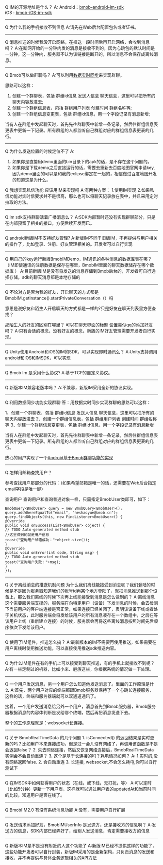 Q:IM的开源地址是什么？
A:
Android：[bmob-android-im-sdk](https://github.com/bmob/bmob-android-im-sdk)   
   iOS : [bmob-iOS-im-sdk](https://github.com/bmob/bmob-iOS-im-sdk)

---

Q:为什么我的手机接收不到信息
A:请先在Web后台配置包名或者证书。

---

Q:消息推送的时候我没开启网络，在推送一段时间后再开启网络，会收到消息吗？
A:在断网开始的一分钟内发的消息是接收不到的，因为心跳包的默认时间是一分钟，这一分钟内，服务器不认为该链接是断开的，所以消息不会保存成离线消息。

---

Q:Bmob可以做群聊吗？
A:可以利用[数据实时同步](http://docs.bmob.cn/data/Android/b_developdoc/doc/index.html#index_数据实时同步)来实现群聊。

思路可以这样：

1. 创建一个群聊表，包括 群组id信息 发送人信息 聊天信息，这里可以把所有的聊天内容放进去;  
2. 创建一个群组信息表，包括 群组用户列表 创建时间 群组名称等;  
3. 创建一个群组信息变更表，包括 群组id信息，用一个字段记录有消息新增;

当有人在群组中发起聊天时，首先先往群聊表中新增一条记录，然后往群组信息表更表中更新一下记录。所有群组的人都监听自己群组对应的群组信息表更表的几行。 

---

Q:为什么发送位置的时候定位不了
A:
1. 如果你是直接用demo里面的bin目录下的apk的话，是不存在这个问题的。
2. 如果你是下载demo之后直接运行的话，需要去重新去百度地图官网申请key,因为demo里面的可以是和我的eclipse绑定在一起的，相信做过百度地图开发的知道这是为什么。

Q:我想实现私信功能 应该用IM来实现吗
A:有两种方案：
1.使用IM实现
2.如果私信功能对实时信要求并不是很高，那么也可以将聊天记录放在表中，并且采用定时拉取的方法。

--- 

Q:im sdk支持群聊活着广播消息么？
A:SDK内部暂时还没有实现群聊部分，只是在内部预留了相关的接口，方便后续开发而已。


---

Q:android新版IM不支持好友管理?
A:新版IM不同于旧版IM，不再提供与用户相关的操作了，比如登录、注册、好友管理相关的。开发者可以自行实现

---

Q:用自己的key运行新版BmobIMDemo，IM通讯的各种消息的数据库表在哪？（IM即使通讯的注册数据是保存在哪里，BmobIM里面的聊天数据储存在哪个数据库
）
A:目前新版IM是没有将发送的消息存储到Bmob后台的，开发者可自行选择存储，sdk的聊天消息都是本地存储的

---

Q:不论对方是否为我的好友，开启聊天的方式都是BmobIM.getInstance().startPrivateConversation（）吗

意思是说好友和陌生人开启聊天的方式都是一样的?只是好友在聊天列表里方便查找？

那陌生人的好友的区别在哪里？ 可以在聊天界面的标题 设置类似qq的添加好友吗？
A:只有会话的概念，没有好友的概念，新版的IM好友管理需要开发者自行实现。

---

Q:Unity使用Android和iOS的IM的SDK，可以实现即时通讯么？
A:Unity支持调用android和iOS和IMSDK，可以实现

---

Q:Bmob Im 是采用什么协议?
A:基于TCP的自定义协议。

---

Q:新版本IM兼容老版本吗？
A:不兼容，新版IM采用全新的协议实现。

---

Q:利用数据同步功能实现群聊
答：用数据实时同步实现群聊的思路可以这样：

1、创建一个群聊表，包括 群组id信息 发送人信息 聊天信息，这里可以把所有的聊天内容放进去
2、创建一个群组信息表，包括 群组用户列表 创建时间 群组名称等
3、创建一个群组信息变更表，包括 群组id信息，用一个字段记录有消息新增

当有人在群组中发起聊天时，首先先往群聊表中新增一条记录，然后往群组信息表更表中更新一下记录。所有群组的人都监听自己群组对应的群组信息表更表的几行。


热心的用户实现了一个[Android基于Bmob群聊功能的实现](http://blog.csdn.net/shangmingchao/article/details/50548898)


---

Q:怎样用邮箱查找用户？

参考查找用户那部分的代码：（如果希望邮箱是唯一的话，还需要在Web后台指定email字段是唯一键）

查询用户
查询用户和查询普通对象一样，只需指定BmobUser类即可，如下：

```
BmobQuery<BmobUser> query = new BmobQuery<BmobUser>();
query.addWhereEqualTo("email", "heshaoyue@bmob.cn");
query.findObjects(this, new FindListener<BmobUser>() {
@Override
public void onSuccess(List<BmobUser> object) {
// TODO Auto-generated method stub
//这里得到的就是用户信息
toast("查询用户邮箱成功："+object.size());
}
@Override
public void onError(int code, String msg) {
// TODO Auto-generated method stub
toast("查询用户失败："+msg);
}
});
```

---

Q:关于离线消息的推送机制问题
为什么我们离线能接受到消息呢？我们登陆的时候是不是因为服务器知道我们的帐号id再某个地方登陆了，就把消息推送到那个设备上，那么我们离线的时候下次再上线能接受到消息是怎么做到的？
A:离线消息这个需要服务端支撑的，服务端在向特定用户（设备）下发消息的时候，会去检测下当前用户的客户端连接是否正常，如果连接已经关闭了，表明该设备下线或者处于关机状态，此时服务端会将发给该用户的所有消息凑存在一个数组中，之后在等该用户上线（重新建立连接）的时候，服务器会再将这些离线消息按照时间先后顺序依次下发给该用户。

---

Q:使用了IM组件，推送怎么搞？
A:最新版本的IM不需要再使用推送，如果需要在用户离线时使用推送功能，可以直接使用推送sdk推送内容。

---

Q:为什么IM组件在有的手机上可以接受到聊天推送，有的手机上就接收不到呢？
A:有一些定制过的机器，比如小米、魅族这些，你根据系统的情况做一下处理。

---

Q:一个用户发送消息，另一个用户怎么知道他发送消息了。里面的工作原理是什么
A:首先，两个用户对应的终端都跟Bmob服务器保持了一个心跳长连接服务，这样的话，终端和服务器端就可以双通道通讯了。

接着，一个用户发送消息给另外一个用户，消息首先到Bmob服务器，Bmob服务器根据消息的内容体判断是发给哪个终端，然后再把消息发送下去。

整个的工作原理就是：websocket长连接。

---

Q:关于 BmobRealTimeData 的几个问题
	1.	isConnected() 的返回结果是实时更新的吗？比如用户本来连接成功，但是过一会儿没有网络了，再调用该函数是不是会返回false？
	2.	失去网络连接，然后又恢复网络连接后，BmobRealTimeData 实例会不会自动重连？
	3.	这个是基于长连接的吗？耗电情况如何？
A:
1.实时的,没有网络返回false.
2. 会自动重连
3. 长连接, websocket,不会怎么耗电,你可以自行测试下

---


Q:在IMSDK中如何获得用户的状态（在线，或下线，无打扰，等）
A:可以定时（比如5分钟）更新一下用户表，这样就可以通过用户表的updatedAt和当前时间的比较，知道用户是否在线了。

---

Q:BmobI'M2.0 有没有系统消息功能
A:没有，需要用户自行扩展

---

Q:发送请求添加好友，BmobIMUserInfo 是发送方，还是接收方的信息啊？
A:发送方的信息，SDK内部已经弄好了，给别人发送消息，肯定需要接收方的信息

---

Q:新版本IM是不是没有附近的人这个功能了
A:新版IM已经不提供这样的功能了，这些功能开发者可以自行封装，新版IM采用的是全新架构，只负责消息的发送和接收，并不再提供与具体业务逻辑相关的API方法

